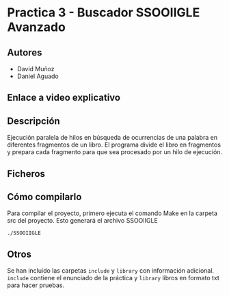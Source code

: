 # Practica 3 - Buscador SSOOIIGLE Avanzado

## Autores
- David Muñoz
- Daniel Aguado

## Enlace a video explicativo
[](youtube.com)

## Descripción
Ejecución paralela de hilos en búsqueda de ocurrencias de una palabra en diferentes fragmentos de un libro. El programa divide el libro en fragmentos y prepara cada fragmento para que sea procesado por un hilo de ejecución.

## Ficheros


## Cómo compilarlo
Para compilar el proyecto, primero ejecuta el comando Make en la carpeta src del proyecto. Esto generará el archivo SSOOIIGLE

```
./SSOOIIGLE
```
## Otros
Se han incluido las carpetas `include` y `library` con información adicional. `include` contiene el enunciado de la práctica y `library` libros en formato txt para hacer pruebas.
